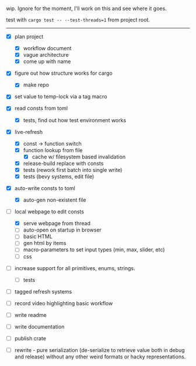 wip. Ignore for the moment, I'll work on this and see where it goes.

test with `cargo test -- --test-threads=1` from project root.


 -----------------------------------------------------------------------------


 - [x] plan project
     - [x] workflow document
     - [x] vague architecture
     - [x] come up with name

 - [x] figure out how structure works for cargo
     - [x] make repo

 - [x] set value to temp-lock via a tag macro

 - [x] read consts from toml
     - [x] tests, find out how test environment works

 - [x] live-refresh
     - [x] const -> function switch
     - [x] function lookup from file
         - [x] cache w/ filesystem based invalidation
     - [x] release-build replace with consts
     - [x] tests (rework first batch into single write)
     - [x] tests (bevy systems, edit file)

 - [x] auto-write consts to toml
     - [x] auto-gen non-existent file

 - [ ] local webpage to edit consts
     - [x] serve webpage from thread
     - [ ] auto-open on startup in browser
     - [ ] basic HTML
     - [ ] gen html by items
     - [ ] macro-parameters to set input types (min, max, slider, etc)
     - [ ] css

 - [ ] increase support for all primitives, enums, strings.
     - [ ] tests

 - [ ] tagged refresh systems

 - [ ] record video highlighting basic workflow

 - [ ] write readme

 - [ ] write documentation

 - [ ] publish crate

 - [ ] rewrite - pure serialization (de-serialize to retrieve value both in
                 debug and release) without any other weird formats or hacky
                 representations.

